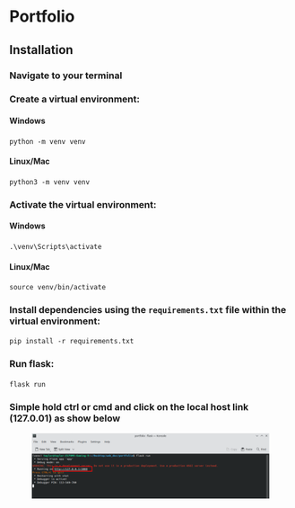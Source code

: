 # Portfolio

## Installation

### Navigate to your terminal

### Create a virtual environment:

#### Windows

`python -m venv venv`&#x20;

#### Linux/Mac

`python3 -m venv venv`

### Activate the virtual environment:

#### Windows

`.\venv\Scripts\activate`

#### Linux/Mac

`source venv/bin/activate`

### Install dependencies using the `requirements.txt` file within the virtual environment:

`pip install -r requirements.txt`

### Run flask:

`flask run`

### Simple hold ctrl or cmd and click on the local host link (127.0.01) as show below

<figure><img src=".gitbook/assets/image.png" alt=""><figcaption></figcaption></figure>
